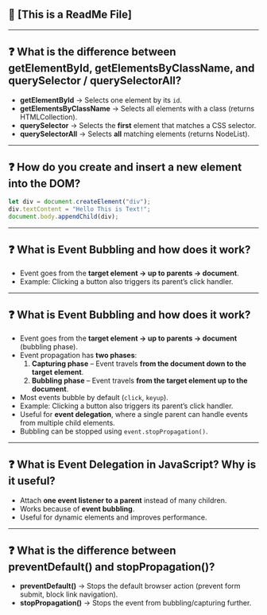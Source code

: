  ## 📘 [This is a ReadMe File]
 ---

## ❓ What is the difference between getElementById, getElementsByClassName, and querySelector / querySelectorAll?

- **getElementById** → Selects one element by its `id`.  
- **getElementsByClassName** → Selects all elements with a class (returns HTMLCollection).  
- **querySelector** → Selects the **first** element that matches a CSS selector.  
- **querySelectorAll** → Selects **all** matching elements (returns NodeList).

---

## ❓ How do you create and insert a new element into the DOM?

```js
let div = document.createElement("div");
div.textContent = "Hello This is Text!";
document.body.appendChild(div);
```
---
## ❓ What is Event Bubbling and how does it work?

- Event goes from the **target element → up to parents → document**.  
- Example: Clicking a button also triggers its parent’s click handler.

---

## ❓ What is Event Bubbling and how does it work?

- Event goes from the **target element → up to parents → document** (bubbling phase).  
- Event propagation has **two phases**:  
  1. **Capturing phase** – Event travels **from the document down to the target element**.  
  2. **Bubbling phase** – Event travels **from the target element up to the document**.  
- Most events bubble by default (`click`, `keyup`).  
- Example: Clicking a button also triggers its parent’s click handler.  
- Useful for **event delegation**, where a single parent can handle events from multiple child elements.  
- Bubbling can be stopped using `event.stopPropagation()`.

---

## ❓ What is Event Delegation in JavaScript? Why is it useful?

- Attach **one event listener to a parent** instead of many children.  
- Works because of **event bubbling**.  
- Useful for dynamic elements and improves performance.

---

## ❓ What is the difference between preventDefault() and stopPropagation()?

- **preventDefault()** → Stops the default browser action (prevent form submit, block link navigation).  
- **stopPropagation()** → Stops the event from bubbling/capturing further.


